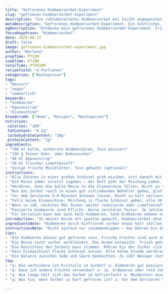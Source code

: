 ```yaml
---
title: "Gefrorenes Himbeersorbet-Experiment"
slug: "gefroenes-himbeersorbet-experiment"
description: "Ein rohzubereitetes Himbeersorbet mit leicht angepassten Zutaten. Ersetzt Maissirup durch Agavensirup, Zuckeranteil reduziert, mit Limettensaft und Minze als kleine Überraschung. Keine Hitze, schnelles Anrühren, dann Eismaschine für frische Konsistenz. Gefriert fest, aber nicht klumpig. Tipp: Früchte passieren für glatte Textur, kein Kristall, keine Fruchtkerne. Die Balance aus Säure und Süße muss man spüren, nicht messen. Einfache Küche, große Wirkung. Völlig vegan, frei von Gluten, Nüssen, Milchprodukten, Ei. Für 1 Liter ausreichend. Ein Klassiker, bei mir immer anders, darum notiert. "
metaDescription: "Gefrorenes Himbeersorbet-Experiment. Ein köstliches, fruchtiges Dessert, vegan und glutenfrei."
ogDescription: "Entdecke mein gefrorenes Himbeersorbet-Experiment. Frische Himbeeren, Limette, und überraschende Minze. Perfekt für warme Tage."
focusKeyphrase: "Himbeersorbet"
date: 2025-08-12
draft: false
image: gefroenes-himbeersorbet-experiment.jpg
author: "Marlena"
prepTime: PT12M
cookTime: PT18M
totalTime: PT5H30M
recipeYield: "4 Portionen"
categories: ["Nachspeisen"]
tags:
- "Dessert"
- "vegan"
- "sommerlich"
keywords:
- "Himbeeren"
- "Agavensirup"
- "Eismaschine"
breadcrumb: ["Home", "Recipes", "Nachspeisen"]
nutrition: 
 calories: "160"
 fatContent: "0.5g"
 carbohydrateContent: "38g"
 proteinContent: "1g"
ingredients:
- "700 ml kalte, entkernte Himbeerpüree, fein passiert"
- "150 g feiner Rohr- oder Kokoszucker"
- "40 ml Agavensirup"
- "20 ml frischer Limettensaft"
- "einige frische Minzblätter, fein gehackt (optional)"
instructions:
- "Alle Zutaten in einer großen Schüssel grob mischen, erst danach mit einem Löffel oder Schneebesen kräftig rühren. Zucker muss fast verschwunden sein, auf dem Finger leicht körnig soll das nicht sein. Hier dabei leise Knistern der Körner achten – wenn weg, weiter."
- "Die Minze immer zuletzt zugeben – der Duft gibt der Mischung Leben. Wer es intensiver mag, ein paar Blättchen zerreiben, riecht sofort. Der Saft der Limette ersetzt Zitrone, sorgt für Frische, ergänzt die Himbeeren, macht den Unterschied zum Standard."
- "Umrühren, dann die kalte Masse in die Eismaschine füllen. Nicht zu viel auf einmal, sonst friert es zäh, nicht cremig. Maschine starten und rauscht für etwa 18 Minuten, bis sich die Konsistenz sämig, aber nicht zu fest anfühlt. Wichtig: Klopfen am Behälter unten spüren, fühlt sich fast wie feuchter Samt an."
- "Nun das Sorbet rasch in einen gut schließenden Behälter geben, glatt streichen. Eingefrieren für mindestens 5 Stunden bis es wirklich schnittfest ist. Tiefe Temperaturen sind entscheidend, sonst schmilzt es schnell oder wird körnig."
- "Vor dem Servieren 5-8 Minuten antauen lassen. Nicht zu kalt servieren, sonst taub im Mund und schöne Aromen bleiben im Gefrierschrank. Eher so wie leicht gefrorener Lolli, dann spürt man die Säure, den fruchtigen Hintergrund, etwas Süße bleibt zurück."
- "Falls keine Eismaschine: Mischung in flache Schüssel geben, alle 30 Minuten gut umrühren, dabei mit Gabel brechen, um Eiskristalle zu verhindern. Dauert länger, 1-2 Stunden mehr einplanen, gerade bei kalter Küche Geduld nötig."
- "Wenn zu süß, nächstes Mal Zucker weiter reduzieren oder Limettensaft erhöhen. Zu säuerlich? Ein Blatt Minze extra aufheben, später garnieren. Sorgt für frische Kühle und ein überraschendes Mundgefühl."
- "Passierte Himbeeren sind Pflicht. Kerne zerstören Textur. Im letzten Versuch mit Fruchtstücken gearbeitet – Klarer Fehler. Gibt unangenehme Körnung und stört den Genuss."
- "Für Variation kann man auch halb Himbeeren, halb Erdbeeren nehmen oder rote Johannisbeeren. Dann Geschmack auf neue Ebene heben, Farbtiefe anders. Immer das Verhältnis Zucker anpassen."
introduction: "In meiner Küche oft spontan gemacht, Himbeersorbet ohne Kochen, das spart Zeit und extra Energie. Wichtig ist, dass die Früchte richtig reif und kalt sind, so schmeckt man Frische in jedem Bissen. Einfache Zutaten, kleine Anpassungen mit Limettensaft und Minze – mehr als Zitrone und Maissirup. So bringe ich Abwechslung ins Gefrierfach, gerade wenn mal keine frische Beerenzeit ist. Der Zucker wurde bewusst reduziert, weil zu viel Balance zerstört und die Frucht überwältigt wird. Der Agavensirup gibt ein angenehmes Nachklang, nicht zu künstlich wie Glukosesirup. Die Textur wird mit der Eismaschine und dem Passieren erst samtig, sonst bleibt das Sorbet rundrum kratzig. Meine Versuche zeigen, mit Fingerspitzengefühl beim Rühren und Temperaturabstimmung läuft´s nach Plan."
ingredientsNote: "Himbeeren durch Einfrieren vorher etwas kalt stellen reicht, frisch direkt verarbeitet auch okay. Passieren ist das A und O – so lassen sich bittere Kerne vermeiden, die sonst einem schönen Sorbet die Harmonie rauben. Rohrzucker oder Kokoszucker als Alternative zu weißem Zucker reduzieren den säuerlichen Kontrast. Agavensirup ersetzt Maissirup, etwas mehr Flüssigkeit, verhindert Zusammenballung und gibt ein sanfteres Mundgefühl. Limettensaft nicht zu knapp dosieren, der bringt ohne Kampf die Säure rein, schmeckt frischer als Zitrone. Minze fügt kein zu dominantes Aroma hinzu, liefert aber mehr Tiefe im Nachgeschmack. Eismaschine ist hier klar Vorteil bei Zeit und Textur. Wer keine hat, muss umrühren."
instructionsNote: "Nicht einfach nur zusammenkippen – das Rühren bis der Zucker erstmal fast weg ist, zeigt sich durch Spannung auf der Oberfläche und letztlich fast unsichtbaren Zuckerkristallen. Minze bringt eine frische Note, besser frisch gehackt und kurz vor das Gefrieren zugeben, sonst dumpft das Aroma ab. Beim Einfüllen in die Eismaschine darauf achten, dass Mixtur kalt ist, Sonst läuft alles schnell runter und Sorbet wird matschig. Die Uhrzeit nur Richtwert: Wichtig ist das Geräusch in der Eismaschine, wenn es leiser wird, dickt die Masse ein und ist fast fertig. Danach sofort umfüllen in den Behälter, sonst verwandelt sich alles in Eisblöcke. Vor dem Servieren kurz antauen und mit Löffel probieren – Haptik ist hier Maßstab für richtig. Stimmt die Konsistenz nicht, nächste Runde mehr oder weniger Zucker, oder mehr Umrühren beim Gefrieren. Meine Erfahrung sagt: Hände weg von zu viel Zucker und zu wenig Frucht, sonst wird Sorbet nicht sondern eher Sirup. Minze ist nicht nur Deko, Kräuteraromen geben überraschend Tiefe."
tips:
- "Die Himbeeren müssen gut gefroren sein. Frische Früchte sind auch okay, aber abgekühlt bringen sie den besten Geschmack. Das passiert keine Bitterkeit und verbessert die Textur. "
- "Die Minze nicht vorher zerkleinern. Das Aroma entweicht. Frisch gehackte Blätter erst kurz vor dem Gefrieren zugeben. Geruch verändert sich angenehm. Limettensaft gibt Frische aber auch Säure. "
- "Die Konsistenz des Sorbets muss stimmen. Rühren bis der Zucker sich fast auflöst, hört man. Knistern reduziert. In die Eismaschine füllen. Klopfen am Behälter sagt, wenn fast fertig."
- "Kein Eismaschine? Flache Schüssel nutzen. Alle halbe Stunde umrühren. Gabel verwenden, um Eiskristalle zu brechen. Geduld ist hier nötig. Dauert länger, aber auch machbar."
- "Die Balance zwischen Süße und Säure beobachten. Zu süß? Weniger Zucker. Zu sauer? Ein Blatt frische Minze zur Garnitur verwenden. Macht Spaß und bringt frische Kühle."
faq:
- "q: Wie verhindere ich Kristalle im Sorbet? a: Himbeeren gut passieren. Pulsieren in Küchenmaschine. Je feiner die Textur, desto weniger Kristalle entstehen."
- "q: Kann ich andere Früchte verwenden? a: Ja. Erdbeeren oder rote Johannisbeeren sind auch gut. Aber immer das Verhältnis von Zucker anpassen. Fruchtaromen kombinieren."
- "q: Wie lange hält sich das Sorbet im Gefrierfach? a: Mindestens einen Monat. In gut verschlossenem Behälter. Wichtig ist die Kälte. Verhindert Schmelzen oder Verklumpen."
- "q: Was tun, wenn Sorbet zu hart gefroren ist? a: Vor dem Servieren 5-8 Minuten antauen lassen. Oder mit einem Löffel oder warmem Wasser außen den Behälter auflockern."

---
```

